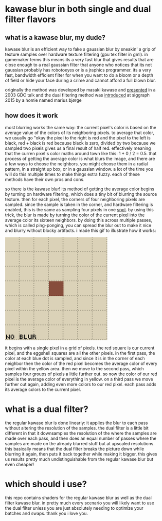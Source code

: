 # kawase blur in both single and dual filter flavors

## what is a kawase blur, my dude?
kawase blur is an efficient way to fake a gaussian blur by sneakin' a grip of texture samples over hardware texture filtering (gpu tex filter in gml). in gamemaker terms this means its a very fast blur that gives results that are close enough to a real gaussian filter that anyone who notices that its not gaussian probably has robotoeyes or is a jraphics programmer. its a very fast, bandwidth efficient filter for when you want to do a bloom or a depth of field or hide your face during a crime and cannot afford a full blown blur.

originally the method was developed by masaki kawase and [presented](https://web.archive.org/web/20190324074351/https://genderi.org/frame-buffer-postprocessing-effects-in-double-s-t-e-a-l-wreckl.html) in a 2003 GDC talk and the dual filtering method was [introduced](https://community.arm.com/cfs-file/__key/communityserver-blogs-components-weblogfiles/00-00-00-20-66/siggraph2015_2D00_mmg_2D00_marius_2D00_notes.pdf) at siggraph 2015 by a homie named marius bjørge

## how does it work
most blurring works the same way: the current pixel's color is based on the average value of the colors of its neighboring pixels. to average that color, we usually go "okay the pixel to the right is red and the pixel to the left is black, red + black is red because black is zero, divided by two because we sampled two pixels gives us a final result of half red. effectively meaning that the curren pixel's color maths around town like this: 1 + 0 / 2 = 0.5. that process of getting the average color is what blurs the image, and there are a few ways to choose the neighbors. you might choose them in a radial pattern, in a straight up box, or in a gaussian window. a lot of the time you will do this multiple times to make things extra fuzzy. each of these methods have their own pros and cons.

so there is the kawase blur! its method of getting the average color begins by turning on hardware filtering, which does a tiny bit of blurring the source texture. then for each pixel, the corners of four neighboring pixels are sampled. since the sample is taken in the corner, and hardware filtering is enabled, this is the same as sampling four pixels in one [spot](https://en.wikipedia.org/wiki/Four_Corners). by using this trick, the blur is made by turning the color of the current pixel into the average color its sixteen neighbors. by doing this across multiple passes, which is called ping-ponging, you can spread the blur out to make it nice and blurry without blocky artifacts. i made this gif to illustrate how it works:

![how this works](https://github.com/attic-stuff/single-and-dual-kawase-blur-for-gamemaker/blob/master/kawaseblur.gif)

it begins with a single pixel in a grid of pixels. the red square is our current pixel, and the eggshell squares are all the other pixels. in the first pass, the color at each blue dot is sampled, and since it is in the corner of each neighbor then the color of the red pixel becomes the average color of every pixel within the yellow area. then we move to the second pass, which samples four groups of pixels a little further out. so now the color of our red pixel is the average color of everything in yellow. on a third pass we move further out again, adding even more colors to our red pixel. each pass adds its average colors to the current pixel.

# what is a dual filter?
the regular kawase blur is done linearly: it applies the blur to each pass without altering the resolution of the samples. the dual filter is a little bit different in that it downsamples the resolution of the where the samples are made over each pass, and then does an equal number of passes where the samples are made on the already blurred stuff but at upscaled resolutions. this basically means that the dual filter breaks the picture down while blurring it again, then puts it back together while making it bigger. this gives us results pretty much undistinguishable from the regular kawase blur but even cheaper!

# which should i use?
this repo contains shaders for the regular kawase blur as well as the dual filter kawase blur. in pretty much every scenario you will likely want to use the dual filter unless you are just absolutely needing to optimize your batches and swaps. thank you i love you.